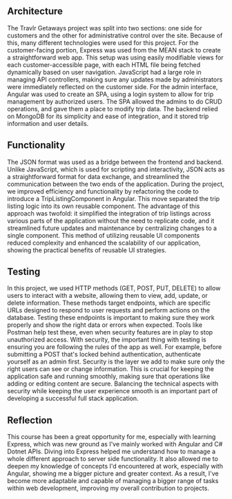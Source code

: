 ## Architecture
The Travlr Getaways project was split into two sections: one side for customers and the other for administrative control over the site. Because of this, many different technologies were used for this project. For the customer-facing portion, Express was used from the MEAN stack to create a straightforward web app. This setup was using easily modifiable views for each customer-accessible page, with each HTML file being fetched dynamically based on user navigation. JavaScript had a large role in managing API controllers, making sure any updates made by administrators were immediately reflected on the customer side. For the admin interface, Angular was used to create an SPA, using a login system to allow for trip management by authorized users. The SPA allowed the admins to do CRUD operations, and gave them a place to modify trip data. The backend relied on MongoDB for its simplicity and ease of integration, and it stored trip information and user details.
## Functionality
The JSON format was used as a bridge between the frontend and backend. Unlike JavaScript, which is used for scripting and interactivity, JSON acts as a straightforward format for data exchange, and streamlined the communication between the two ends of the application. 
During the project, we improved efficiency and functionality by refactoring the code to introduce a TripListingComponent in Angular. This move separated the trip listing logic into its own reusable component. The advantage of this approach was twofold: it simplified the integration of trip listings across various parts of the application without the need to replicate code, and it streamlined future updates and maintenance by centralizing changes to a single component. This method of utilizing reusable UI components reduced complexity and enhanced the scalability of our application, showing the practical benefits of reusable UI strategies.
## Testing
In this project, we used HTTP methods (GET, POST, PUT, DELETE) to allow users to interact with a website, allowing them to view, add, update, or delete information. These methods target endpoints, which are specific URLs designed to respond to user requests and perform actions on the database. Testing these endpoints is important to making sure they work properly and show the right data or errors when expected. Tools like Postman help test these, even when security features are in play to stop unauthorized access. With security, the important thing with testing is ensuring you are following the rules of the app as well. For example, before submitting a POST that's locked behind authentication, authenticate yourself as an admin first. Security is the layer we add to make sure only the right users can see or change information. This is crucial for keeping the application safe and running smoothly, making sure that operations like adding or editing content are secure. Balancing the technical aspects with security while keeping the user experience smooth is an important part of developing a successful full stack application.
## Reflection
This course has been a great opportunity for me, especially with learning Express, which was new ground as I've mainly worked with Angular and C# Dotnet APIs. Diving into Express helped me understand how to manage a whole different approach to server side functionality. It also allowed me to deepen my knowledge of concepts I'd encountered at work, especially with Angular, showing me a bigger picture and greater context. As a result, I've become more adaptable and capable of managing a bigger range of tasks within web development, improving my overall contribution to projects.
